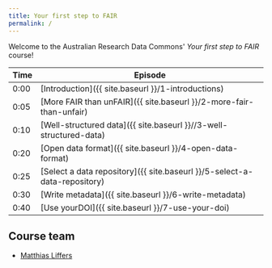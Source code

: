 ```yaml
---
title: Your first step to FAIR
permalink: /
---
```


Welcome to the Australian Research Data Commons' *Your first step to FAIR* course!

| Time | Episode |
| --- | --- |
| 0:00 | [Introduction]({{ site.baseurl }}/1-introductions) |
| 0:05 | [More FAIR than unFAIR]({{ site.baseurl }}/2-more-fair-than-unfair) |
| 0:10 | [Well-structured data]({{ site.baseurl }}//3-well-structured-data) |
| 0:20 | [Open data format]({{ site.baseurl }}/4-open-data-format) |
| 0:25 | [Select a data repository]({{ site.baseurl }}/5-select-a-data-repository) |
| 0:30 | [Write metadata]({{ site.baseurl }}/6-write-metadata) |
| 0:40 | [Use yourDOI]({{ site.baseurl }}/7-use-your-doi) |

## Course team

* [Matthias Liffers](https://orcid.org/0000-0002-3639-2080)
